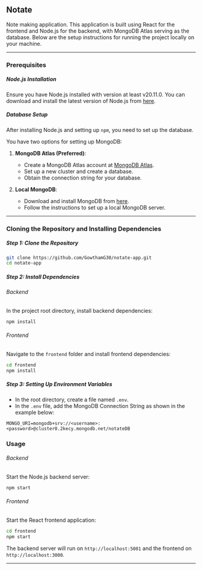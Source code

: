 ## Notate

Note making application. This application is built using React for the frontend and Node.js for the backend, with MongoDB Atlas serving as the database. Below are the setup instructions for running the project locally on your machine.

---

### Prerequisites

##### Node.js Installation

Ensure you have Node.js installed with version at least v20.11.0. You can download and install the latest version of Node.js from [here](https://nodejs.org/en/).

##### Database Setup

After installing Node.js and setting up `npm`, you need to set up the database.

You have two options for setting up MongoDB:

1. **MongoDB Atlas (Preferred)**:

   - Create a MongoDB Atlas account at [MongoDB Atlas](https://www.mongodb.com/cloud/atlas).
   - Set up a new cluster and create a database.
   - Obtain the connection string for your database.
2. **Local MongoDB**:

   - Download and install MongoDB from [here](https://www.mongodb.com/try/download/community).
   - Follow the instructions to set up a local MongoDB server.

---

### Cloning the Repository and Installing Dependencies

##### Step 1: Clone the Repository

```bash
git clone https://github.com/GowthamG30/notate-app.git
cd notate-app
```

##### Step 2: Install Dependencies

###### Backend

In the project root directory, install backend dependencies:

```bash
npm install
```

###### Frontend

Navigate to the `frontend` folder and install frontend dependencies:

```bash
cd frontend
npm install
```

##### Step 3: Setting Up Environment Variables

* In the root directory, create a file named `.env`.
* In the `.env` file, add the MongoDB Connection String as shown in the example below:

```env
MONGO_URI=mongodb+srv://<username>:<password>@cluster0.2kecy.mongodb.net/notateDB
```

### Usage

###### Backend

Start the Node.js backend server:

```bash
npm start
```

###### Frontend

Start the React frontend application:

```bash
cd frontend
npm start
```

The backend server will run on `http://localhost:5001` and the frontend on `http://localhost:3000`.

---
